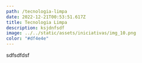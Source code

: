 ```yaml
---
path: /tecnologia-limpa
date: 2022-12-21T00:53:51.617Z
title: Tecnologia Limpa
description: ksjdnfsdf
image: ../../static/assets/iniciativas/img_10.png
color: "#df4e4e"
---
```

s﻿dfsdfdsf
